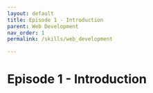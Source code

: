 ```yaml
---
layout: default
title: Episode 1 - Introduction
parent: Web Development
nav_order: 1
permalink: /skills/web_development

---
```


# Episode 1 - Introduction